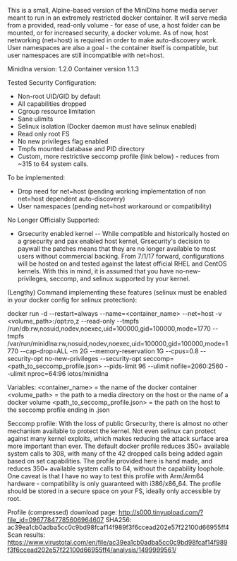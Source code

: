 This is a small, Alpine-based version of the MiniDlna home media server meant to run in an extremely restricted docker container. It will serve media from a provided, read-only volume - for ease of use, a host folder can be mounted, or for increased security, a docker volume. As of now, host networking (net=host) is required in order to make auto-discovery work. User namespaces are also a goal - the container itself is compatible, but user namespaces are still incompatible with net=host.

Minidlna version: 1.2.0
Container version 1.1.3

Tested Security Configuration:
- Non-root UID/GID by default
- All capabilities dropped
- Cgroup resource limitation
- Sane ulimits
- Selinux isolation (Docker daemon must have selinux enabled)
- Read only root FS
- No new privileges flag enabled
- Tmpfs mounted database and PID directory
- Custom, more restrictive seccomp profile (link below) - reduces from ~315 to 64 system calls.

To be implemented:
- Drop need for net=host (pending working implementation of non net=host dependent auto-discovery)
- User namespaces (pending net=host workaround or compatibility)

No Longer Officially Supported:
- Grsecurity enabled kernel -- While compatible and historically hosted on a grsecurity and pax enabled host kernel, Grsecurity's decision to paywall the patches means that they are no longer available to most users without commercial backing. From 7/1/17 forward, configurations will be hosted on and tested against the latest official RHEL and CentOS kernels. With this in mind, it is assumed that you have no-new-privileges, seccomp, and selinux supported by your kernel.

(Lengthy) Command implementing these features (selinux must be enabled in your docker config for selinux protection):

docker run -d --restart=always --name=<container_name> --net=host -v <volume_path>:/opt:ro,z --read-only --tmpfs /run/db:rw,nosuid,nodev,noexec,uid=100000,gid=100000,mode=1770 --tmpfs /var/run/minidlna:rw,nosuid,nodev,noexec,uid=100000,gid=100000,mode=1770 --cap-drop=ALL -m 2G --memory-reservation 1G --cpus=0.8 --security-opt no-new-privileges  --security-opt seccomp=<path_to_seccomp_profile.json> --pids-limit 96 --ulimit nofile=2060:2560 --ulimit nproc=64:96 iotos/minidlna

Variables:
<container_name> = the name of the docker container
<volume_path> = the path to a media directory on the host or the name of a docker volume
<path_to_seccomp_profile.json> = the path on the host to the seccomp profile ending in .json

Seccomp profile:
With the loss of public Grsecurity, there is almost no other mechanism available to protect the kernel. Not even selinux can protect against many kernel exploits, which makes reducing the attack surface area more important than ever. The default docker profile reduces 350+ available system calls to 308, with many of the 42 dropped calls being added again based on set capabilities. The profile provided here is hand made, and reduces 350+ available system calls to 64, without the capability loophole. One caveat is that I have no way to test this profile with Arm/Arm64 hardware - compatibility is only guaranteed with i386/x86_64. The profile should be stored in a secure space on your FS, ideally only accessible by root.

Profile (compressed) download page: http://s000.tinyupload.com/?file_id=09677847785606964607
SHA256: ac39ea1cb0adba5cc0c9bd98fcaf14f989f3f6ccead202e57f22100d66955ff4
Scan results: https://www.virustotal.com/en/file/ac39ea1cb0adba5cc0c9bd98fcaf14f989f3f6ccead202e57f22100d66955ff4/analysis/1499999561/
